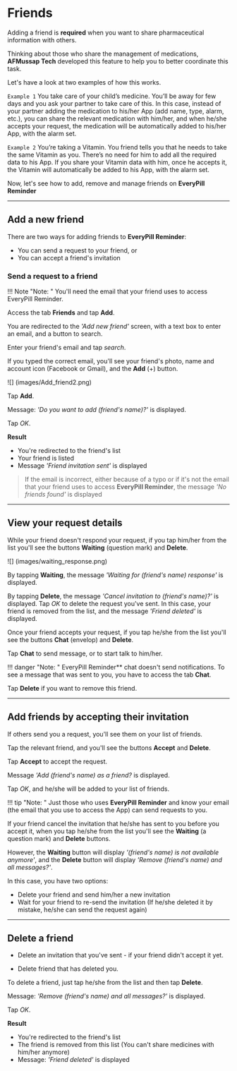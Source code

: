 # Friends

Adding a friend is **required** when you want to share pharmaceutical information with others.

Thinking about those who share the management of medications, **AFMussap Tech** developed this feature to help you to better coordinate this task.

Let's have a look at two examples of how this works.

`Example 1`
You take care of your child’s medicine. You’ll be away for few days and you ask your partner to take care of this. In this case, instead of your partner adding the medication to his/her App (add name, type, alarm, etc.), you can share the relevant medication with him/her, and when he/she accepts your request, the medication will be automatically added to his/her App, with the alarm set.

`Example 2`
You’re taking a Vitamin. You friend tells you that he needs to take the same Vitamin as you. There’s no need for him to add all the required data to his App. If you share your Vitamin data with him, once he accepts it, the Vitamin will automatically be added to his App, with the alarm set.

Now, let's see how to add, remove and manage friends on **EveryPill Reminder**

-----

## Add a new friend

There are two ways for adding friends to **EveryPill Reminder**:

- You can send a request to your friend, or 
- You can accept a friend's invitation

### Send a request to a friend

!!! Note "Note: "
	You'll need the email that your friend uses to access EveryPill Reminder.

Access the tab **Friends** and tap **Add**.

You are redirected to the *'Add new friend'* screen, with a text box to enter an email, and a button to search.

Enter your friend's email and tap *search*.

If you typed the correct email, you'll see your friend's photo, name and account icon (Facebook or Gmail), and the **Add** (+) button.

![] (images/Add_friend2.png)

Tap **Add**.

Message: *'Do you want to add (friend's name)?'* is displayed.

Tap *OK*.

**Result**

- You're redirected to the friend's list
- Your friend is listed
- Message *'Friend invitation sent'* is displayed

> If the email is incorrect, either because of a typo or if it's not the email that your friend uses to access **EveryPill Reminder**, the message *'No friends found'* is displayed

-----
## View your request details

While your friend doesn't respond your request, if you tap him/her from the list you'll see the buttons **Waiting** (question mark) and **Delete**.

![] (images/waiting_response.png)

By tapping **Waiting**, the message *'Waiting for (friend's name) response'* is displayed.

By tapping **Delete**, the message *'Cancel invitation to (friend's name)?'* is displayed. Tap *OK* to delete the request you've sent. In this case, your friend is removed from the list, and the message *'Friend deleted'* is displayed.

Once your friend accepts your request, if you tap he/she from the list you'll see the buttons **Chat** (envelop) and **Delete**.

Tap **Chat** to send message, or to start talk to him/her.

!!! danger "Note: "
	EveryPill Reminder** chat doesn't send notifications. To see a message that was sent to you, you have to access the tab **Chat**.

Tap **Delete** if you want to remove this friend.

-----
## Add friends by accepting their invitation

If others send you a request, you'll see them on your list of friends.

Tap the relevant friend, and you'll see the buttons **Accept** and **Delete**.

Tap **Accept** to accept the request.

Message *'Add (friend's name) as a friend?* is displayed.

Tap *OK*, and he/she will be added to your list of friends.

!!! tip "Note: "
	Just those who uses **EveryPill Reminder** and know your email (the email that you use to access the App) can send requests to you.

If your friend cancel the invitation that he/she has sent to you before you accept it, when you tap he/she from the list you'll see the **Waiting** (a question mark) and **Delete** buttons.

However, the **Waiting** button will display *'(friend's name) is not available anymore'*, and the **Delete** button will display *'Remove (friend's name) and all messages?'*.

In this case, you have two options:

- Delete your friend and send him/her a new invitation
- Wait for your friend to re-send the invitation (If he/she deleted it by mistake, he/she can send the request again)

-----
## Delete a friend

- Delete an invitation that you've sent - if your friend didn't accept it yet.

- Delete friend that has deleted you.

To delete a friend, just tap he/she from the list and then tap **Delete**.

Message: *'Remove (friend's name) and all messages?'* is displayed.

Tap *OK*.

**Result**

- You're redirected to the friend's list
- The friend is removed from this list (You can't share medicines with him/her anymore)
- Message: *'Friend deleted'* is displayed